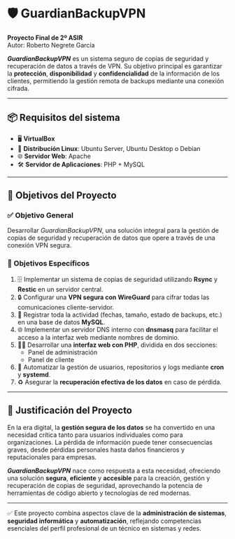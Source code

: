 # 🛡️ GuardianBackupVPN

**Proyecto Final de 2º ASIR**  
Autor: Roberto Negrete García

**_GuardianBackupVPN_** es un sistema seguro de copias de seguridad y recuperación de datos a través de VPN. Su objetivo principal es garantizar la **protección**, **disponibilidad** y **confidencialidad** de la información de los clientes, permitiendo la gestión remota de backups mediante una conexión cifrada.

---

## 📦 Requisitos del sistema

- 🖥️ **VirtualBox**
- 🐧 **Distribución Linux**: Ubuntu Server, Ubuntu Desktop o Debian
- 🌐 **Servidor Web**: Apache
- 🛠️ **Servidor de Aplicaciones**: PHP + MySQL

---

## 🎯 Objetivos del Proyecto

### ✅ Objetivo General

Desarrollar _GuardianBackupVPN_, una solución integral para la gestión de copias de seguridad y recuperación de datos que opere a través de una conexión VPN segura.

### 📌 Objetivos Específicos

1. 🗄️ Implementar un sistema de copias de seguridad utilizando **Rsync** y **Restic** en un servidor central.
2. 🔒 Configurar una **VPN segura con WireGuard** para cifrar todas las comunicaciones cliente-servidor.
3. 🧾 Registrar toda la actividad (fechas, tamaño, estado de backups, etc.) en una base de datos **MySQL**.
4. 🌐 Implementar un servidor DNS interno con **dnsmasq** para facilitar el acceso a la interfaz web mediante nombres de dominio.
5. 🧑‍💻 Desarrollar una **interfaz web con PHP**, dividida en dos secciones:
   - Panel de administración
   - Panel de cliente
6. 🔁 Automatizar la gestión de usuarios, repositorios y logs mediante **cron** y **systemd**.
7. ♻️ Asegurar la **recuperación efectiva de los datos** en caso de pérdida.

---

## 🧠 Justificación del Proyecto

En la era digital, la **gestión segura de los datos** se ha convertido en una necesidad crítica tanto para usuarios individuales como para organizaciones. La pérdida de información puede tener consecuencias graves, desde pérdidas personales hasta daños financieros y reputacionales para empresas.

_**GuardianBackupVPN**_ nace como respuesta a esta necesidad, ofreciendo una solución **segura**, **eficiente** y **accesible** para la creación, gestión y recuperación de copias de seguridad, aprovechando la potencia de herramientas de código abierto y tecnologías de red modernas.

---

✅ Este proyecto combina aspectos clave de la **administración de sistemas**, **seguridad informática** y **automatización**, reflejando competencias esenciales del perfil profesional de un técnico en sistemas y redes.
